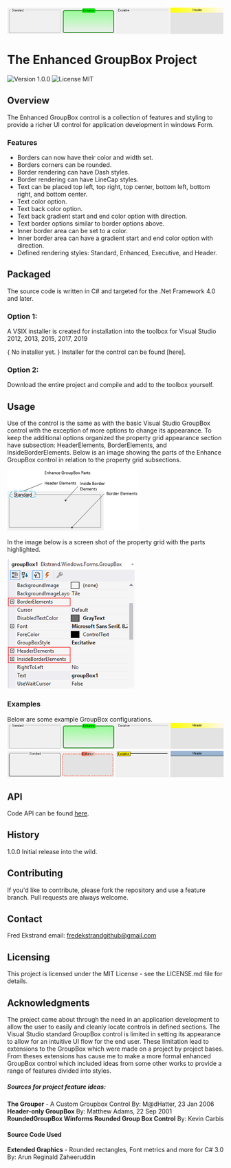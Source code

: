 ![image](https://github.com/FredEkstrand/ImageFiles/raw/master/GroupBox/GroupBoxHeader.png)
# The Enhanced GroupBox Project

![Version 1.0.0](https://img.shields.io/badge/Version-1.0.0-brightgreen.svg) ![License MIT](https://img.shields.io/badge/Licence-MIT-blue.svg)

## Overview
The Enhanced GroupBox control is a collection of features and styling to provide a richer UI control for application development in windows Form.

### Features
*	Borders can now have their color and width set.
*	Borders corners can be rounded. 
*	Border rendering can have Dash styles.
*	Border rendering can have LineCap styles.
*	Text can be placed top left, top right, top center, bottom left, bottom right, and bottom center.
*	Text color option.
*	Text back color option.
*	Text back gradient start and end color option with direction.
*	Text border options similar to border options above.
*	Inner border area can be set to a color.
*	Inner border area can have a gradient start and end color option with direction.
*	Defined rendering styles: Standard, Enhanced, Executive, and Header.


## Packaged
The source code is written in C# and targeted for the .Net Framework 4.0 and later. 
### Option 1:
A VSIX installer is created for installation into the toolbox for Visual Studio 2012, 2013, 2015, 2017, 2019

{ No installer yet. }
Installer for the control can be found [here].

### Option 2:
Download the entire project and compile and add to the toolbox yourself.

## Usage
Use of the control is the same as with the basic Visual Studio GroupBox control with the exception of more options to change its appearance. To keep the additional options organized the property grid appearance section have subsection: HeaderElements, BorderElements, and InsideBorderElements. Below is an image showing the parts of the Enhance GroupBox control in relation to the property grid subsections.


![image](https://github.com/FredEkstrand/ImageFiles/raw/master/GroupBox/EnhanceGroupBoxParts.png)

In the image below is a screen shot of the property grid with the parts highlighted. 

![image](https://github.com/FredEkstrand/ImageFiles/raw/master/GroupBox/PropertyGridView.png)

### Examples
Below are some example GroupBox configurations.
![image](https://github.com/FredEkstrand/ImageFiles/raw/master/GroupBox/GroupBoxSamples1.png)

## API
Code API can be found [here](http://fredekstrand.github.io/EnhanceGroupBox).

## History
 1.0.0 Initial release into the wild.

## Contributing

If you'd like to contribute, please fork the repository and use a feature
branch. Pull requests are always welcome.

## Contact
Fred Ekstrand
email: fredekstrandgithub@gmail.com

## Licensing
This project is licensed under the MIT License - see the LICENSE.md file for details.

## Acknowledgments
The project came about through the need in an application development to allow the user to easily and cleanly locate controls in defined sections. 
The Visual Studio standard GroupBox control is limited in setting its appearance to allow for an intuitive UI flow for the end user. 
These limitation lead to extensions to the GroupBox which were made on a project by project bases. From theses extensions has cause me to make a more 
formal enhanced GroupBox control which included ideas from some other works to provide a range of features divided into styles.<br/>

##### Sources for project feature ideas:
**The Grouper** - A Custom Groupbox Control By: M@dHatter, 23 Jan 2006<br/>
**Header-only GroupBox** By: Matthew Adams, 22 Sep 2001</br>
**RoundedGroupBox Winforms Rounded Group Box Control** By: Kevin Carbis<br/>
#### Source Code Used
**Extended Graphics** - Rounded rectangles, Font metrics and more for C# 3.0 By: Arun Reginald Zaheeruddin<br/>

